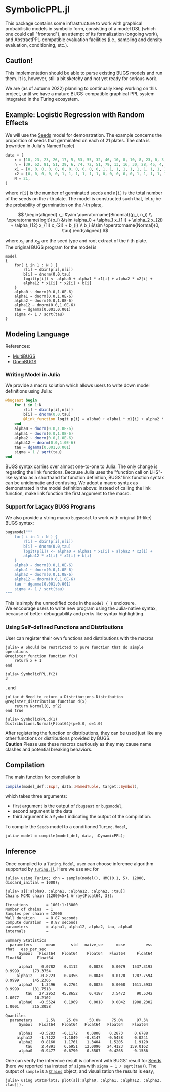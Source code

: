 # SymbolicPPL.jl

This package contains some infrastructure to work with graphical probabilistic models in symbolic form, consisting of a model DSL (which one could call "frontend"), an attempt of its formalization (ongoing work), and AbstractPPL-compatible evaluation facilities (i.e., sampling and density evaluation, conditioning, etc.).

## Caution!

This implementation should be able to parse existing BUGS models and run them. It is, however, still a bit sketchy and not yet ready for serious work.  

We are (as of autumn 2022) planning to continually keep working on this project, until we have a mature BUGS-compatible graphical PPL system integrated in the Turing ecosystem.

## Example: Logistic Regression with Random Effects
We will use the [Seeds](https://chjackson.github.io/openbugsdoc/Examples/Seeds.html) model for demonstration. 
The example concerns the proportion of seeds that germinated on each of 21 plates. The data is (rewritten in Julia's NamedTuple)

```julia
data = (
    r = [10, 23, 23, 26, 17, 5, 53, 55, 32, 46, 10, 8, 10, 8, 23, 0, 3, 22, 15, 32, 3],
    n = [39, 62, 81, 51, 39, 6, 74, 72, 51, 79, 13, 16, 30, 28, 45, 4, 12, 41, 30, 51, 7],
    x1 = [0, 0, 0, 0, 0, 0, 0, 0, 0, 0, 0, 1, 1, 1, 1, 1, 1, 1, 1, 1, 1],
    x2 = [0, 0, 0, 0, 0, 1, 1, 1, 1, 1, 1, 0, 0, 0, 0, 0, 1, 1, 1, 1, 1],
    N = 21,
)
```
 
where `r[i]` is the number of germinated seeds and `n[i]` is the total number of the seeds on the $i$-th plate. 
The model is constructed such that, let $p_i$ be the probability of germination on the $i$-th plate, 

$$
\begin{aligned}
r_i &\sim \operatorname{Binomial}(p_i, n_i) \\
\operatorname{logit}(p_i) &\sim \alpha_0 + \alpha_1 x_{1 i} + \alpha_2 x_{2i} + \alpha_{12} x_{1i} x_{2i} + b_{i} \\
b_i &\sim \operatorname{Normal}(0, \tau)
\end{aligned}
$$

where $x_{1i}$ and $x_{2i}$ are the seed type and root extract of the $i$-th plate.  
The original BUGS program for the model is 
```
model
{
    for( i in 1 : N ) {
        r[i] ~ dbin(p[i],n[i])
        b[i] ~ dnorm(0.0,tau)
        logit(p[i]) <- alpha0 + alpha1 * x1[i] + alpha2 * x2[i] +
        alpha12 * x1[i] * x2[i] + b[i]
    }
    alpha0 ~ dnorm(0.0,1.0E-6)
    alpha1 ~ dnorm(0.0,1.0E-6)
    alpha2 ~ dnorm(0.0,1.0E-6)
    alpha12 ~ dnorm(0.0,1.0E-6)
    tau ~ dgamma(0.001,0.001)
    sigma <- 1 / sqrt(tau)
}
```

## Modeling Language
References:  
 - [MultiBUGS](https://www.multibugs.org/documentation/latest/)
 - [OpenBUGS](https://chjackson.github.io/openbugsdoc/Manuals/ModelSpecification.html)
### Writing Model in Julia
We provide a macro solution which allows users to write down model definitions using Julia:

```julia
@bugsast begin
    for i in 1:N
        r[i] ~ dbin(p[i],n[i])
        b[i] ~ dnorm(0.0,tau)
        @link_function logit p[i] = alpha0 + alpha1 * x1[i] + alpha2 * x2[i] + alpha12 * x1[i] * x2[i] + b[i]
    end
    alpha0 ~ dnorm(0.0,1.0E-6)
    alpha1 ~ dnorm(0.0,1.0E-6)
    alpha2 ~ dnorm(0.0,1.0E-6)
    alpha12 ~ dnorm(0.0,1.0E-6)
    tau ~ dgamma(0.001,0.001)
    sigma = 1 / sqrt(tau)
end
```
BUGS syntax carries over almost one-to-one to Julia. 
The only change is regarding the link functions.
Because Julia uses the "function call on LHS"-like syntax as a shorthand for function definition, BUGS' link function syntax can be unidiomatic and confusing.
We adopt a macro syntax as demonstrated in the model definition above: instead of calling the link function, make link function the first argument to the macro.  

### Support for Lagacy BUGS Programs
We also provide a string macro `bugsmodel` to work with original (R-like) BUGS syntax:

```julia
bugsmodel"""
    for( i in 1 : N ) {
        r[i] ~ dbin(p[i],n[i])
        b[i] ~ dnorm(0.0,tau)
        logit(p[i]) <- alpha0 + alpha1 * x1[i] + alpha2 * x2[i] +
        alpha12 * x1[i] * x2[i] + b[i]
    }
    alpha0 ~ dnorm(0.0,1.0E-6)
    alpha1 ~ dnorm(0.0,1.0E-6)
    alpha2 ~ dnorm(0.0,1.0E-6)
    alpha12 ~ dnorm(0.0,1.0E-6)
    tau ~ dgamma(0.001,0.001)
    sigma <- 1 / sqrt(tau)
"""
```

This is simply the unmodified code in the `model { }` enclosure.  
We encourage users to write new program using the Julia-native syntax, because of better debuggability and perks like syntax highlighting. 

### Using Self-defined Functions and Distributions
User can register their own functions and distributions with the macros

```julia-repo
julia> # Should be restricted to pure function that do simple operations
@register_function function f(x)
    return x + 1
end

julia> SymbolicPPL.f(2)
3
```

, and 

```julia-repo
julia> # Need to return a Distributions.Distribution 
@register_distribution function d(x) 
    return Normal(0, x^2)
end true 

julia> SymbolicPPL.d(1)
Distributions.Normal{Float64}(μ=0.0, σ=1.0)
```

After registering the function or distributions, they can be used just like any other functions or distributions provided by BUGS.  
**Caution** Please use these macros cautiously as they may cause name clashes and potential breaking behaviors.

## Compilation

The main function for compilation is 

```julia
compile(model_def::Expr, data::NamedTuple, target::Symbol),
```

which takes three arguments: 
- first argument is the output of `@bugsast` or `bugsmodel`, 
- second argument is the data 
- third argument is a `Symbol` indicating the output of the compilation. 

To compile the `Seeds` model to a conditioned `Turing.Model`,  

```julia-repo
julia> model = compile(model_def, data, :DynamicPPL); 

```

## Inference

Once compiled to a `Turing.Model`, user can choose inference algorithm supported by [`Turing.jl`](https://turing.ml/dev/docs/library/). Here we use `HMC` for

```julia-repo
julia> using Turing; chn = sample(model(), HMC(0.1, 5), 12000, discard_initial = 1000);

julia> s[[:alpha0, :alpha1, :alpha12, :alpha2, :tau]]
Chains MCMC chain (12000×5×1 Array{Float64, 3}):

Iterations        = 1001:1:13000
Number of chains  = 1
Samples per chain = 12000
Wall duration     = 8.87 seconds
Compute duration  = 8.87 seconds
parameters        = alpha1, alpha12, alpha2, tau, alpha0
internals         = 

Summary Statistics
  parameters      mean       std   naive_se      mcse         ess      rhat   ess_per_sec 
      Symbol   Float64   Float64    Float64   Float64     Float64   Float64       Float64 

      alpha1    0.0782    0.3112     0.0028    0.0079   1537.3193    0.9999      173.3754
     alpha12   -0.8223    0.4356     0.0040    0.0120   1287.7594    0.9999      145.2306
      alpha2    1.3496    0.2764     0.0025    0.0068   1611.5933    0.9999      181.7518
         tau   27.2953   45.8652     0.4187    3.5472     90.5342    1.0077       10.2102
      alpha0   -0.5524    0.1969     0.0018    0.0042   1908.2302    1.0001      215.2058

Quantiles
  parameters      2.5%     25.0%     50.0%     75.0%      97.5% 
      Symbol   Float64   Float64   Float64   Float64    Float64 

      alpha1   -0.5283   -0.1172    0.0808    0.2873     0.6788
     alpha12   -1.7122   -1.1049   -0.8147   -0.5458     0.0241
      alpha2    0.8160    1.1761    1.3404    1.5205     1.9120
         tau    2.4891    6.6951   12.0090   24.4123   159.0162
      alpha0   -0.9477   -0.6790   -0.5507   -0.4268    -0.1586
```

One can verify the inference result is coherent with BUGS' result for [Seeds](https://chjackson.github.io/openbugsdoc/Examples/Seeds.html) (here we reported `tau` instead of `sigma` with `sigma = 1 / sqrt(tau)`). 
The output of `sample` is a [`Chains`](https://beta.turing.ml/MCMCChains.jl/stable/chains/) object, and visualization the results is easy,  

```julia-repo
julia> using StatsPlots; plot(s[[:alpha0, :alpha1, :alpha12, :alpha2, :tau]]).
```

